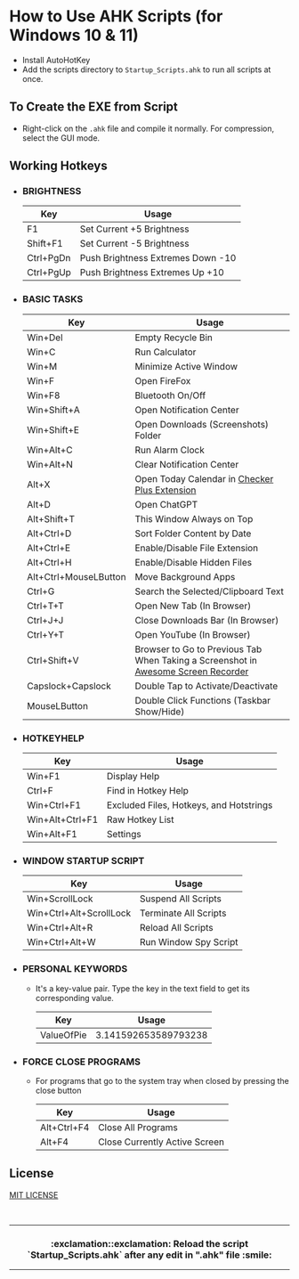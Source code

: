 # How to Use AHK Scripts (for Windows 10 & 11)

- Install AutoHotKey
- Add the scripts directory to `Startup_Scripts.ahk` to run all scripts at once.

## To Create the EXE from Script

- Right-click on the `.ahk` file and compile it normally. For compression, select the GUI mode.

## Working Hotkeys

- ### BRIGHTNESS

  |    Key    |               Usage               |
  |-----------|-----------------------------------|
  |    F1     |     Set Current +5 Brightness     |
  | Shift+F1  |     Set Current -5 Brightness     |
  | Ctrl+PgDn | Push Brightness Extremes Down -10 |
  | Ctrl+PgUp |  Push Brightness Extremes Up +10  |

- ### BASIC TASKS
  
  |        Key        |               Usage               |
  |-------------------|-----------------------------------|
  |      Win+Del      |      Empty Recycle Bin            |
  |      Win+C        |      Run Calculator               |
  |      Win+M        |     Minimize Active Window        |
  |      Win+F        |           Open FireFox            |
  |      Win+F8       |      Bluetooth On/Off             |
  |   Win+Shift+A     | Open Notification Center          |
  |   Win+Shift+E     | Open Downloads (Screenshots) Folder |
  |   Win+Alt+C       |      Run Alarm Clock              |
  |   Win+Alt+N       |  Clear Notification Center        |
  |       Alt+X       |     Open Today Calendar in [Checker Plus Extension](https://chromewebstore.google.com/detail/checker-plus-for-google-c/hkhggnncdpfibdhinjiegagmopldibha)           |
  |       Alt+D       |        Open ChatGPT               |
  |   Alt+Shift+T     | This Window Always on Top         |
  |  Alt+Ctrl+D       |    Sort Folder Content by Date    |
  |  Alt+Ctrl+E       |   Enable/Disable File Extension   |
  |  Alt+Ctrl+H       |   Enable/Disable Hidden Files     |
  | Alt+Ctrl+MouseLButton |     Move Background Apps      |
  |      Ctrl+G       |   Search the Selected/Clipboard Text |
  |      Ctrl+T+T     |    Open New Tab (In Browser)      |
  |      Ctrl+J+J     | Close Downloads Bar (In Browser)  |
  |      Ctrl+Y+T     |    Open YouTube (In Browser)      |
  |  Ctrl+Shift+V     | Browser to Go to Previous Tab When Taking a Screenshot in [Awesome Screen Recorder](https://chromewebstore.google.com/detail/awesome-screen-recorder-s/nlipoenfbbikpbjkfpfillcgkoblgpmj) |
  | Capslock+Capslock | Double Tap to Activate/Deactivate |
  | MouseLButton      | Double Click Functions (Taskbar Show/Hide) |

- ### HOTKEYHELP

  |       Key       |                  Usage                  |
  |-----------------|-----------------------------------------|
  |     Win+F1      |              Display Help               |
  |     Ctrl+F      |           Find in Hotkey Help           |
  |   Win+Ctrl+F1   | Excluded Files, Hotkeys, and Hotstrings |
  | Win+Alt+Ctrl+F1 |             Raw Hotkey List             |
  |   Win+Alt+F1    |                Settings                 |

- ### WINDOW STARTUP SCRIPT

  |           Key           |          Usage           |
  |-------------------------|--------------------------|
  |     Win+ScrollLock      |   Suspend All Scripts    |
  | Win+Ctrl+Alt+ScrollLock | Terminate All Scripts    |
  | Win+Ctrl+Alt+R          |      Reload All Scripts  |
  | Win+Ctrl+Alt+W          |    Run Window Spy Script |

- ### PERSONAL KEYWORDS

  - It's a key-value pair. Type the key in the text field to get its corresponding value.
    
    |       Key       |        Usage         |
    |------------|-----------------------------|
    | ValueOfPie      | 3.141592653589793238 |

- ### FORCE CLOSE PROGRAMS
  - For programs that go to the system tray when closed by pressing the close button
  
    |     Key      |             Usage             |
    |--------------|-------------------------------|
    | Alt+Ctrl+F4  |       Close All Programs      |
    |    Alt+F4    | Close Currently Active Screen |

## License

[MIT LICENSE](LICENSE)

<br />

---

<h3>
  <p align="center">
    :exclamation::exclamation: Reload the script `Startup_Scripts.ahk` after any edit in ".ahk" file :smile:
  </p>
</h3>

---
